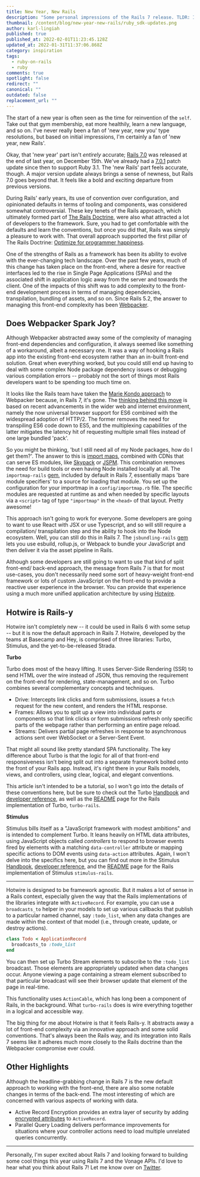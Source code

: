 ```yaml
---
title: New Year, New Rails
description: "Some personal impressions of the Rails 7 release. TLDR: I'm excited!"
thumbnail: /content/blog/new-year-new-rails/ruby_sdk-updates.png
author: karl-lingiah
published: true
published_at: 2022-02-01T11:23:45.128Z
updated_at: 2022-01-31T11:37:06.868Z
category: inspiration
tags:
  - ruby-on-rails
  - ruby
comments: true
spotlight: false
redirect: ""
canonical: ""
outdated: false
replacement_url: ""
---
```

The start of a new year is often seen as the time for reinvention of the `self`. Take out that gym membership, eat more healthily, learn a new language, and so on. I've never really been a fan of 'new year, new you' type resolutions, but based on initial impressions, I'm certainly a fan of 'new year, new Rails'.

Okay, that 'new year' part isn't *entirely* accurate; [Rails 7.0](https://edgeguides.rubyonrails.org/7_0_release_notes.html) was released at the end of last year, on December 15th. We've already had a [7.0.1](https://rubyonrails.org/2022/1/6/Rails-7-0-1-has-been-released) patch update since then to support Ruby 3.1. The 'new Rails' part feels accurate, though. A major version update always brings a sense of newness, but Rails 7.0 goes beyond that. It feels like a bold and exciting departure from previous versions.

During Rails' early years, its use of convention over configuration, and opinionated defaults in terms of tooling and components, was considered somewhat controversial. These key tenets of the Rails approach, which ultimately formed part of [The Rails Doctrine](https://rubyonrails.org/doctrine), were also what attracted a lot of developers to the framework. Sure, you had to get comfortable with the defaults and learn the conventions, but once you did that, Rails was simply a pleasure to work with. That overall approach supported the first pillar of The Rails Doctrine: [Optimize for programmer happiness](https://rubyonrails.org/doctrine#optimize-for-programmer-happiness).

One of the strengths of Rails as a framework has been its ability to evolve with the ever-changing tech landscape. Over the past few years, much of this change has taken place on the front-end, where a desire for reactive interfaces led to the rise in Single Page Applications (SPAs) and the associated shift in application logic away from the server and towards the client. One of the impacts of this shift was to add complexity to the front-end development process in terms of managing dependencies, transpilation, bundling of assets, and so on. Since Rails 5.2, the answer to managing this front-end complexity has been [Webpacker](https://guides.rubyonrails.org/webpacker.html).

## Does Webpacker Spark Joy?

Although Webpacker abstracted away some of the complexity of managing front-end dependencies and configuration, it always seemed like something of a workaround, albeit a necessary one. It was a way of hooking a Rails app into the existing front-end ecosystem rather than an in-built front-end solution. Great when everything worked, but you could still end up having to deal with some complex Node package dependency issues or debugging various compilation errors -- probably not the sort of things most Rails developers want to be spending too much time on.

It looks like the Rails team have taken the [Marie Kondo approach](https://konmari.com/marie-kondo-rules-of-tidying-sparks-joy/) to Webpacker because, in Rails 7, it's gone. The [thinking behind this move](https://world.hey.com/dhh/modern-web-apps-without-javascript-bundling-or-transpiling-a20f2755) is based on recent advancements in the wider web and internet environment, namely the now universal browser support for ES6 combined with the widespread adoption of HTTP/2. The former removes the need for transpiling ES6 code down to ES5, and the multiplexing capabilities of the latter mitigates the latency hit of requesting multiple small files instead of one large bundled 'pack'.

So you might be thinking, 'but I still need all of my Node packages, how do I get them?'. The answer to this is [import maps](https://github.com/WICG/import-maps), combined with CDNs that can serve ES modules, like [Skypack](https://www.skypack.dev/) or [JSPM](https://jspm.org/docs/cdn). This combination removes the need for build tools or even having Node installed locally at all. The `importmap-rails` [gem](https://github.com/rails/importmap-rails), included by default in Rails 7, essentially maps 'bare module specifiers' to a source for loading that module. You set up the configuration for your importmap in a `config/importmap.rb` file. The specific modules are requested at runtime as and when needed by specific layouts via a `<script>` tag of type `"importmap"` in the `<head>` of that layout. Pretty awesome!

This approach isn't going to work for everyone. Some developers are going to want to use React with JSX or use Typescript, and so will still require a compilation/ transpilation step and the ability to hook into the Node ecosystem. Well, you can still do this in Rails 7. The `jsbundling-rails` [gem](https://github.com/rails/jsbundling-rails) lets you use esbuild, rollup.js, or Webpack to bundle your JavaScript and then deliver it via the asset pipeline in Rails.

Although some developers are still going to want to use that kind of split front-end/ back-end approach, the message from Rails 7 is that for most use-cases, you don't necessarily need some sort of heavy-weight front-end framework or lots of custom JavaScript on the front-end to provide a reactive user experience in the browser. You can provide that experience using a much more unified application architecture by using [Hotwire](https://hotwired.dev/).

## Hotwire is Rails-y

Hotwire isn't completely new -- it could be used in Rails 6 with some setup -- but it is now the default approach in Rails 7. Hotwire, developed by the teams at Basecamp and Hey, is comprised of three libraries: Turbo, Stimulus, and the yet-to-be-released Strada.

**Turbo**

Turbo does most of the heavy lifting. It uses Server-Side Rendering (SSR) to send HTML over the wire instead of JSON, thus removing the requirement on the front-end for rendering, state-management, and so on. Turbo combines several complementary concepts and techniques.

- Drive: Intercepts link clicks and form submissions, issues a `fetch` request for the new content, and renders the HTML response.
- Frames: Allows you to split up a view into individual parts or components so that link clicks or form submissions refresh only specific parts of the webpage rather than performing an entire page reload.
- Streams: Delivers partial page refreshes in response to asynchronous actions sent over WebSocket or a Server-Sent Event.

That might all sound like pretty standard SPA functionality. The key difference about Turbo is that the logic for all of that front-end responsiveness isn't being split out into a separate framework bolted onto the front of your Rails app. Instead, it's right there in your Rails models, views, and controllers, using clear, logical, and elegant conventions.

This article isn't intended to be a tutorial, so I won't go into the details of these conventions here, but be sure to check out the Turbo [Handbook](https://turbo.hotwired.dev/handbook/introduction) and [developer reference](https://turbo.hotwired.dev/reference/drive), as well as the [README](https://github.com/hotwired/turbo-rails/blob/main/README.md) page for the Rails implementation of Turbo, `turbo-rails`.

**Stimulus**

Stimulus bills itself as a "JavaScript framework with modest ambitions" and is intended to complement Turbo. It leans heavily on HTML data attributes, using JavaScript objects called *controllers* to respond to browser events fired by elements with a matching `data-controller` attribute or mapping specific actions to DOM events using `data-action` attributes. Again, I won't delve into the specifics here, but you can find out more in the Stimulus [Handbook](https://stimulus.hotwired.dev/handbook/introduction), [developer reference](https://stimulus.hotwired.dev/reference/controllers), and the [README](https://github.com/hotwired/stimulus-rails/blob/main/README.md) page for the Rails implementation of Stimulus `stimulus-rails`.

---

Hotwire is designed to be framework agnostic. But it makes a lot of sense in a Rails context, especially given the way that the Rails implementations of the libraries integrate with `ActiveRecord`. For example, you can use a `broadcasts_to` helper in your models to set up various callbacks that publish to a particular named channel, say `:todo_list`, when any data changes are made within the context of that model (i.e., through create, update, or destroy actions).

```ruby
class Todo < ApplicationRecord
  broadcasts_to :todo_list
end
```

You can then set up Turbo Stream elements to subscribe to the `:todo_list` broadcast. Those elements are appropriately updated when data changes occur. Anyone viewing a page containing a stream element subscribed to that particular broadcast will see their browser update that element of the page in real-time.

This functionality uses `ActionCable`, which has long been a component of Rails, in the background. What `turbo-rails` does is wire everything together in a logical and accessible way.

The big thing for me about Hotwire is that it feels Rails-y. It abstracts away a lot of front-end complexity via an innovative approach and some solid conventions. That's always been the Rails way, and its integration into Rails 7 seems like it adheres much more closely to the Rails doctrine than the Webpacker compromise ever could.

## Other Highlights

Although the headline-grabbing change in Rails 7 is the new default approach to working with the front-end, there are also some notable changes in terms of the back-end. The most interesting of which are concerned with various aspects of working with data.

- Active Record Encryption provides an extra layer of security by adding [encrypted attributes](https://edgeguides.rubyonrails.org/active_record_encryption.html) to `ActiveRecord`.
- Parallel Query Loading delivers performance improvements for situations where your controller actions need to load multiple unrelated queries concurrently.

---

Personally, I'm super excited about Rails 7 and looking forward to building some cool things this year using Rails 7 and the Vonage APIs. I'd love to hear what you think about Rails 7! Let me know over on [Twitter](https://twitter.com/KarlLingiah).
